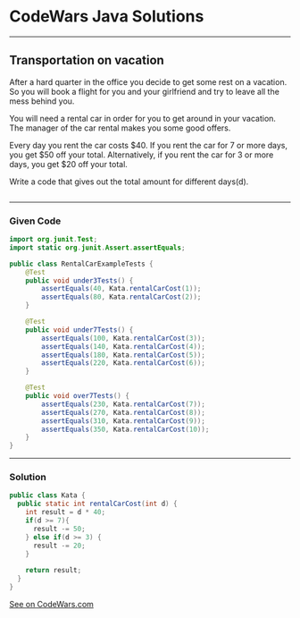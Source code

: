 # CodeWars Java Solutions

---

## Transportation on vacation

After a hard quarter in the office you decide to get some rest on a vacation. So you will book a flight for you and your girlfriend and try to leave all the mess behind you.

You will need a rental car in order for you to get around in your vacation. The manager of the car rental makes you some good offers.

Every day you rent the car costs $40. If you rent the car for 7 or more days, you get $50 off your total. Alternatively, if you rent the car for 3 or more days, you get $20 off your total.

Write a code that gives out the total amount for different days(d).

```

```


---

### Given Code

```Java
import org.junit.Test;
import static org.junit.Assert.assertEquals;

public class RentalCarExampleTests {
    @Test
    public void under3Tests() {
        assertEquals(40, Kata.rentalCarCost(1));
        assertEquals(80, Kata.rentalCarCost(2));
    }

    @Test
    public void under7Tests() {
        assertEquals(100, Kata.rentalCarCost(3));
        assertEquals(140, Kata.rentalCarCost(4));
        assertEquals(180, Kata.rentalCarCost(5));
        assertEquals(220, Kata.rentalCarCost(6));
    }

    @Test
    public void over7Tests() {
        assertEquals(230, Kata.rentalCarCost(7));
        assertEquals(270, Kata.rentalCarCost(8));
        assertEquals(310, Kata.rentalCarCost(9));
        assertEquals(350, Kata.rentalCarCost(10));
    }
}

```

---

### Solution

```Java
public class Kata {
  public static int rentalCarCost(int d) {
    int result = d * 40;
    if(d >= 7){
      result -= 50;
    } else if(d >= 3) {
      result -= 20;
    }
    
    return result;
  }
}
```

[See on CodeWars.com](https://www.codewars.com/kata/568d0dd208ee69389d000016/train/java)